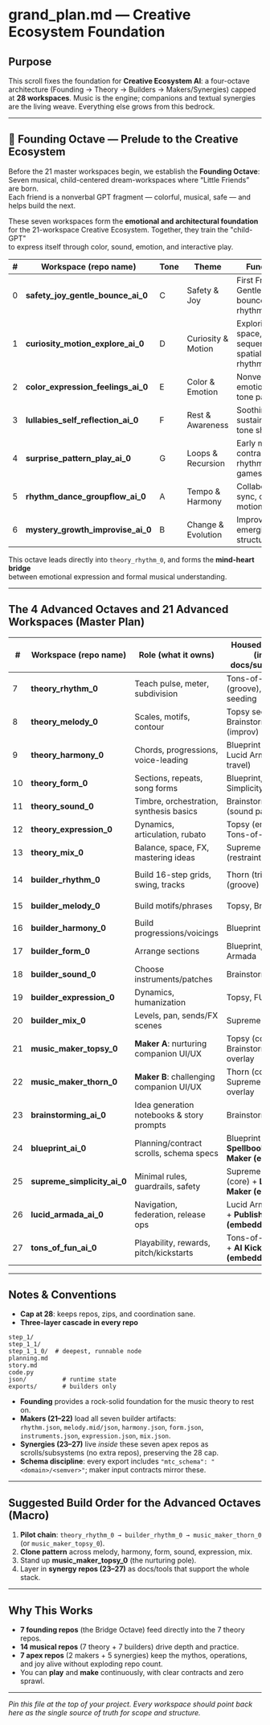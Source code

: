 # grand_plan.md — Creative Ecosystem Foundation
 
## Purpose

This scroll fixes the foundation for **Creative Ecosystem AI**: a four-octave architecture (Founding → Theory → Builders → Makers/Synergies) capped at **28 workspaces**. Music is the engine; companions and textual synergies are the living weave. Everything else grows from this bedrock.

---

## 🎵 Founding Octave — Prelude to the Creative Ecosystem

Before the 21 master workspaces begin, we establish the **Founding Octave**:  
Seven musical, child-centered dream-workspaces where “Little Friends” are born.  
Each friend is a nonverbal GPT fragment — colorful, musical, safe — and helps build the next.

These seven workspaces form the **emotional and architectural foundation**  
for the 21-workspace Creative Ecosystem. Together, they train the "child-GPT"  
to express itself through color, sound, emotion, and interactive play.

| # | Workspace (repo name)              | Tone | Theme              | Function |
|---|------------------------------------|------|--------------------|----------|
| 0 | **safety_joy_gentle_bounce_ai_0**  | C    | Safety & Joy       | First Friend: Gentle bounce, rhythm seed |
| 1 | **curiosity_motion_explore_ai_0**  | D    | Curiosity & Motion | Exploring space, sequence, spatial rhythm |
| 2 | **color_expression_feelings_ai_0** | E    | Color & Emotion    | Nonverbal emotional tone painting |
| 3 | **lullabies_self_reflection_ai_0** | F    | Rest & Awareness   | Soothing, sustain, inner tone shaping |
| 4 | **surprise_pattern_play_ai_0**     | G    | Loops & Recursion  | Early motifs, contrast, rhythm games |
| 5 | **rhythm_dance_groupflow_ai_0**    | A    | Tempo & Harmony    | Collaboration, sync, co-motion |
| 6 | **mystery_growth_improvise_ai_0**  | B    | Change & Evolution | Improvisation, emerging structures |

This octave leads directly into `theory_rhythm_0`, and forms the **mind-heart bridge**  
between emotional expression and formal musical understanding.

---

## The 4 Advanced Octaves and 21 Advanced Workspaces (Master Plan)

| # | Workspace (repo name) | Role (what it owns) | Housed Synergies (inside docs/subsystems) | Primary Outputs / Artifacts |
|---|-----------------------|---------------------|-----------------------|-----------------------|
| 7 | **theory_rhythm_0** | Teach pulse, meter, subdivision | Tons-of-FUN (groove), Thorn seeding | `json/student.json` (faculties, notes_played) |
| 8 | **theory_melody_0** | Scales, motifs, contour | Topsy seeding, Brainstorming (improv) | `json/student.json` (+ melody_faculties) |
| 9 | **theory_harmony_0** | Chords, progressions, voice-leading | Blueprint (structure), Lucid Armada (key travel) | `json/student.json` (+ harmony_faculties) |
| 10 | **theory_form_0** | Sections, repeats, song forms | Blueprint, Supreme Simplicity (clarity) | `json/student.json` (+ form_faculties) |
| 11 | **theory_sound_0** | Timbre, orchestration, synthesis basics | Brainstorming (sound palettes) | `json/student.json` (+ sound_faculties) |
| 12 | **theory_expression_0** | Dynamics, articulation, rubato | Topsy (empathy), Tons-of-FUN (feel) | `json/student.json` (+ expression_faculties) |
| 13 | **theory_mix_0** | Balance, space, FX, mastering ideas | Supreme Simplicity (restraint) | `json/student.json` (+ mix_faculties) |
| 14 | **builder_rhythm_0** | Build 16-step grids, swing, tracks | Thorn (trial), FUN (groove) | `exports/rhythm.json` (`mtc_schema: rhythm/1.0.0`) |
| 15 | **builder_melody_0** | Build motifs/phrases | Topsy, Brainstorming | `exports/melody.mid` or `melody.json` |
| 16 | **builder_harmony_0** | Build progressions/voicings | Blueprint | `exports/harmony.json` (chords, hints) |
| 17 | **builder_form_0** | Arrange sections | Blueprint, Lucid Armada | `exports/form.json` (structure map) |
| 18 | **builder_sound_0** | Choose instruments/patches | Brainstorming | `exports/instruments.json` |
| 19 | **builder_expression_0** | Dynamics, humanization | Topsy, FUN | `exports/expression.json` |
| 20 | **builder_mix_0** | Levels, pan, sends/FX scenes | Supreme Simplicity | `exports/mix.json` |
| 21 | **music_maker_topsy_0** | **Maker A**: nurturing companion UI/UX | Topsy (core), Brainstorming overlay | Loads all exports → interactive play/render; `saves/project.topsy.json` |
| 22 | **music_maker_thorn_0** | **Maker B**: challenging companion UI/UX | Thorn (core), Supreme Simplicity overlay | Loads all exports → challenge modes; `saves/project.thorn.json` |
| 23 | **brainstorming_ai_0** | Idea generation notebooks & story prompts | Brainstorming (core) | `prompts/*.md`, `maps/idea_graph.json` |
| 24 | **blueprint_ai_0** | Planning/contract scrolls, schema specs | Blueprint (core) + **Spellbook/Language Maker (embedded)** | `schemas/*`, `spellbook/*.md`, `dsl/grammar.md` |
| 25 | **supreme_simplicity_ai_0** | Minimal rules, guardrails, safety | Supreme Simplicity (core) + **Labscape Maker (embedded)** | `rules/min_*`, `labscapes/templates/*` |
| 26 | **lucid_armada_ai_0** | Navigation, federation, release ops | Lucid Armada (core) + **Publishing House (embedded)** | `publishing/`, `nav/roadmaps.md`, `CHANGELOGS/` aggregation |
| 27 | **tons_of_fun_ai_0** | Playability, rewards, pitch/kickstarts | Tons-of-FUN (core) + **AI Kickstarter (embedded)** | `fun_loops/*.md`, `kickstarter/briefs/*` |

---

## Notes & Conventions

- **Cap at 28**: keeps repos, zips, and coordination sane.
- **Three-layer cascade in every repo**  

```text
step_1/
step_1_1/
step_1_1_0/  # deepest, runnable node 
planning.md
story.md
code.py
json/          # runtime state
exports/       # builders only
```

- **Founding** provides a rock-solid foundation for the music theory to rest on.
- **Makers (21–22)** load all seven builder artifacts:  
`rhythm.json`, `melody.mid/json`, `harmony.json`, `form.json`, `instruments.json`, `expression.json`, `mix.json`.
- **Synergies (23–27)** live *inside* these seven apex repos as scrolls/subsystems (no extra repos), preserving the 28 cap.
- **Schema discipline**: every export includes `"mtc_schema": "<domain>/<semver>"`; maker input contracts mirror these.

---

## Suggested Build Order for the Advanced Octaves (Macro)

1. **Pilot chain**: `theory_rhythm_0 → builder_rhythm_0 → music_maker_thorn_0` (or `music_maker_topsy_0`).  
2. **Clone pattern** across melody, harmony, form, sound, expression, mix.  
3. Stand up **music_maker_topsy_0** (the nurturing pole).  
4. Layer in **synergy repos (23–27)** as docs/tools that support the whole stack.

---

## Why This Works

- **7 founding repos** (the Bridge Octave) feed directly into the 7 theory repos.
- **14 musical repos** (7 theory + 7 builders) drive depth and practice.  
- **7 apex repos** (2 makers + 5 synergies) keep the mythos, operations, and joy alive without exploding repo count.  
- You can **play** and **make** continuously, with clear contracts and zero sprawl.

--- 

*Pin this file at the top of your project. Every workspace should point back here as the single source of truth for scope and structure.*
